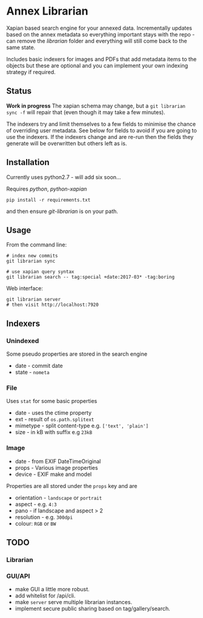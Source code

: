 # Annex Librarian #

Xapian based search engine for your annexed data.  Incrementally updates based on
the annex metadata so everything important stays with the repo - can remove the _librarian_
folder and everything will still come back to the same state.

Includes basic indexers for images and PDFs that add metadata items to the objects but these are
optional and you can implement your own indexing strategy if required.

## Status ##
**Work in progress** The xapian schema may change, but a `git librarian sync -f` will repair that
(even though it may take a few minutes).

The indexers try and limit themselves to a few fields to minimise the chance of overriding user metadata.
See below for fields to avoid if you are going to use the indexers.  If the indexers change and are re-run 
then the fields they generate will be overwritten but others left as is.

## Installation ##
Currently uses python2.7 - will add six soon...

Requires _python_, _python-xapian_

	pip install -r requirements.txt

and then ensure _git-librarian_ is on your path.

## Usage ##

From the command line:

	# index new commits
	git librarian sync

	# use xapian query syntax
	git librarian search -- tag:special +date:2017-03* -tag:boring

Web interface:

	git librarian server
	# then visit http://localhost:7920

## Indexers ##

### Unindexed ###
Some pseudo properties are stored in the search engine

* date - commit date
* state - `nometa`


### File ###
Uses `stat` for some basic properties

* date - uses the ctime property
* ext - result of `os.path.splitext`
* mimetype - split content-type e.g. `['text', 'plain']`
* size - in kB with suffix e.g `23kB`

### Image ###

* date - from EXIF DateTimeOriginal
* props - Various image properties
* device - EXIF make and model

Properties are all stored under the `props` key and are

* orientation - `landscape` or `portrait`
* aspect - e.g. `4:3`
* pano - if landscape and aspect > 2
* resolution - e.g. `300dpi`
* colour: `RGB` or `BW`


## TODO ##

### Librarian ###

### GUI/API ###

* make GUI a little more robust.
* add whitelist for /api/cli.
* make `server` serve multiple librarian instances.
* implement secure public sharing based on tag/gallery/search.

